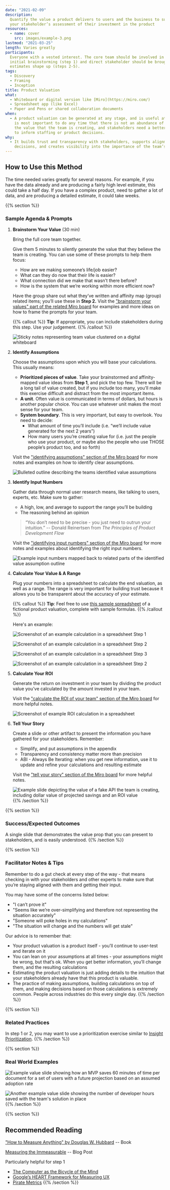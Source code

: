 ```yaml
---
date: "2021-02-09"
description:
  Quantify the value a product delivers to users and the business to support
  your stakeholder’s assessment of their investment in the product
resources:
  - name: cover
    src: images/example-3.png
lastmod: "2021-03-25"
length: Varies greatly
participants:
  Everyone with a vested interest. The core team should be involved in
  initial brainstorming (step 1) and direct stakeholder should be brought along as
  estimates shape up (steps 2-5).
tags:
  - Discovery
  - Framing
  - Inception
title: Product Valuation
what:
  - Whiteboard or digital version like [Miro](https://miro.com/)
  - Spreadsheet app (like Excel)
  - Paper and Pens or shared collaboration documents
when:
  - A product valuation can be generated at any stage, and is useful at any stage. It
    is most important to do any time that there is not an abundance of clarity into
    the value that the team is creating, and stakeholders need a better understanding
    to inform staffing or product decisions.
why:
  - It builds trust and transparency with stakeholders, supports alignment on product
    decisions, and creates visibility into the importance of the team’s work.
---
```


## How to Use this Method

The time needed varies greatly for several reasons. For example, if you have the data already and are producing a fairly high level estimate, this could take a half day. If you have a complex product, need to gather a lot of data, and are producing a detailed estimate, it could take weeks.

{{% section %}}

### Sample Agenda & Prompts

1. **Brainstorm Your Value** (30 min)

   Bring the full core team together.

   Give them 5 minutes to silently generate the value that they believe the team is creating. You can use some of these prompts to help them focus:

   - How are we making someone’s life/job easier?
   - What can they do now that their life is easier?
   - What connection did we make that wasn’t there before?
   - How is the system that we’re working within more efficient now?

   Have the group share out what they’ve written and affinity map (group) related items; you’ll use these in **Step 2.** Visit the ["brainstorm your values" part of the related Miro board](https://miro.com/app/board/o9J_lNuKt0U=/?moveToWidget=3074457356234182070&cot=14) for examples and more ideas on how to frame the prompts for your team.

   {{% callout %}}
   **Tip**: If appropriate, you can include stakeholders during this step. Use your judgement.
   {{% /callout %}}

   ![Sticky notes representing team value clustered on a digital whiteboard](images/step-1.png)

1. **Identify Assumptions**

   Choose the assumptions upon which you will base your calculations. This usually means:

   - **Prioritized pieces of value**. Take your brainstormed and affinity-mapped value ideas from **Step 1**, and pick the top few. There will be a long tail of value created, but if you include too many, you’ll make this exercise difficult and distract from the most important items.
   - **A unit**. Often value is communicated in terms of dollars, but hours is another popular choice. You can use whatever unit makes the most sense for your team.
   - **System boundary**. This is very important, but easy to overlook. You need to decide:
     - What amount of time you’ll include (i.e. “we’ll include value generated for the next 2 years”)
     - How many users you’re creating value for (i.e. just the people who use your product, or maybe also the people who use THOSE people’s product too, and so forth)

   Visit the ["identifying assumptions" section of the Miro board](https://miro.com/app/board/o9J_lNuKt0U=/?moveToWidget=3074457356234182071&cot=14) for more notes and examples on how to identify clear assumptions.

   ![Bulleted outline describing the teams identified value assumptions](images/step-2.png)

1. **Identify Input Numbers**

   Gather data through normal user research means, like talking to users, experts, etc. Make sure to gather:

   - A high, low, and average to support the range you’ll be building
   - The reasoning behind an opinion

   > “You don’t need to be precise - you just need to outrun your intuition.” -- Donald Reinertsen from _The Principles of Product Development Flow_

   Visit the ["identifying input numbers" section of the Miro board](https://miro.com/app/board/o9J_lNuKt0U=/?moveToWidget=3074457356234182072&cot=14) for more notes and examples about identifying the right input numbers.

   ![Example input numbers mapped back to related parts of the identified value assumption outline](images/step-3.png)

1. **Calculate Your Value & A Range**

   Plug your numbers into a spreadsheet to calculate the end valuation, as well as a range. The range is very important for building trust because it allows you to be transparent about the accuracy of your estimate.

   {{% callout %}}
   **Tip**: Feel free to use [this sample spreadsheet](/files/PM-onomics-Examples.xlsx) of a fictional product valuation, complete with sample formulas.
   {{% /callout %}}

   Here's an example:

   ![Screenshot of an example calculation in a spreadsheet Step 1](images/api1.png)

   ![Screenshot of an example calculation in a spreadsheet Step 2](images/api2.png)

   ![Screenshot of an example calculation in a spreadsheet Step 3](images/api3.png)

   ![Screenshot of an example calculation in a spreadsheet Step 2](images/step-4.png)

1. **Calculate Your ROI**

   Generate the return on investment in your team by dividing the product value you’ve calculated by the amount invested in your team.

   Visit the ["calculate the ROI of your team" section of the Miro board](https://miro.com/app/board/o9J_lNuKt0U=/?moveToWidget=3074457356234182074&cot=14) for more helpful notes.

   ![Screenshot of example ROI calculation in a spreadsheet](images/step-5.png)

1. **Tell Your Story**

   Create a slide or other artifact to present the information you have gathered for your stakeholders. Remember:

   - Simplify, and put assumptions in the appendix
   - Transparency and consistency matter more than precision
   - ABI - Always Be Iterating: when you get new information, use it to update and refine your calculations and resulting estimate

   Visit the ["tell your story" section of the Miro board](https://miro.com/app/board/o9J_lNuKt0U=/?moveToWidget=3074457356234182075&cot=14) for more helpful notes.

   ![Example slide depicting the value of a fake API the team is creating, including dollar value of projected savings and an ROI value](images/step-6.png)
   {{% /section %}}

{{% section %}}

### Success/Expected Outcomes

A single slide that demonstrates the value prop that you can present to stakeholders, and is easily understood.
{{% /section %}}

{{% section %}}

### Facilitator Notes & Tips

Remember to do a gut check at every step of the way - that means checking in with your stakeholders and other experts to make sure that you’re staying aligned with them and getting their input.

You may have some of the concerns listed below:

- "I can’t prove it"
- "Seems like we’re over-simplifying and therefore not representing the situation accurately"
- "Someone will poke holes in my calculations"
- "The situation will change and the numbers will get stale"

Our advice is to remember that:

- Your product valuation is a product itself - you’ll continue to user-test and iterate on it
- You can lean on your assumptions at all times - your assumptions might be wrong, but that’s ok. When you get better information, you’ll change them, and the resulting calculations
- Estimating the product valuation is just adding details to the intuition that your stakeholders already have that this product is valuable.
- The practice of making assumptions, building calculations on top of them, and making decisions based on those calculations is extremely common. People across industries do this every single day.
  {{% /section %}}

{{% section %}}

### Related Practices

In step 1 or 2, you may want to use a prioritization exercise similar to [Insight Prioritization](/practices/insight-prioritization/).
{{% /section %}}

{{% section %}}

### Real World Examples

![Example value slide showing how an MVP saves 60 minutes of time per document for a set of users with a future projection based on an assumed adoption rate](images/example-1.png)

![Another example value slide showing the number of developer hours saved with the team's solution in place](images/example-2.png)
{{% /section %}}

{{% section %}}

## Recommended Reading

["How to Measure Anything" by Douglas W. Hubbard](https://www.howtomeasureanything.com/) -- Book

[Measuring the Immeasurable](/blog/measuring-the-immeasurable) -- Blog Post

Particularly helpful for step 1

- <a href="https://www.brainpickings.org/2011/12/21/steve-jobs-bicycle-for-the-mind-1990/" target="_blank">The Computer as the Bicycle of the Mind</a>
- <a href="https://www.interaction-design.org/literature/article/google-s-heart-framework-for-measuring-ux" target="_blank">Google’s HEART Framework for Measuring UX</a>
- <a href="https://medium.com/@ms.mbalke/aarrr-framework-metrics-that-let-your-startup-sound-like-a-pirate-ship-e91d4082994b" target="_blank">Pirate Metrics</a>
  {{% /section %}}
